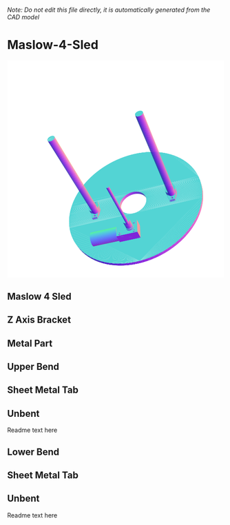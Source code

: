 ###### Note: Do not edit this file directly, it is automatically generated from the CAD model

# Maslow-4-Sled

![](/project.svg)

## Maslow 4 Sled


## Z Axis Bracket


## Metal Part


## Upper Bend


## Sheet Metal Tab


## Unbent


Readme text here


## Lower Bend


## Sheet Metal Tab


## Unbent


Readme text here



